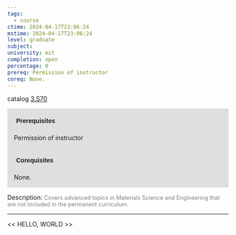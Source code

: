 ```yaml
---
tags:
  - course
ctime: 2024-04-17T23:06:24
mstime: 2024-04-17T23:06:24
level: graduate
subject: 
university: mit
completion: open
percentage: 0
prereq: Permission of instructor
coreq: None.
---
```


catalog [3.S70](http://student.mit.edu/catalog/m3b.html#3.S70)

<span style="display: block; padding: 15px; background-color: rgb(100, 100, 100, 0.2);"><font id="m_prereq2999_0" style="display: block; font-family: Arial, sans-serif; font-weight: bold; padding: 5px">Prerequisites</font><br><span id="prereq2999_0">Permission of instructor</span></span>
<span style="display: block; padding: 15px; background-color: rgb(100, 100, 100, 0.2);"><font id="m_coreq2999_0" style="display: block; font-family: Arial, sans-serif; font-weight: bold; padding: 5px">Corequisites</font><br><span id="coreq2999_0">None.</span></span>

<font style="">Description:</font>
<font style="color: grey; font-size: 0.8rem;">Covers advanced topics in Materials Science and Engineering that are not included in the permanent curriculum.</font>



---

<< HELLO, WORLD >>
